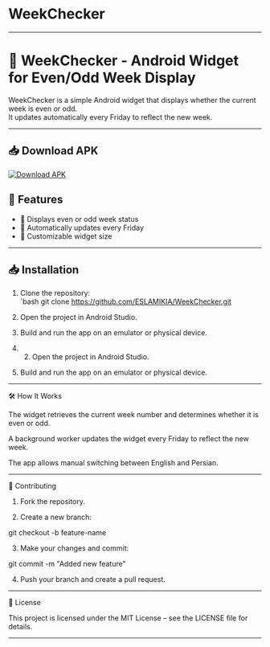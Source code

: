 # WeekChecker
---
# 📅 WeekChecker - Android Widget for Even/Odd Week Display

WeekChecker is a simple Android widget that displays whether the current week is even or odd.  
It updates automatically every Friday to reflect the new week.

---

📥 Download APK
----------------------------------------------------------
[![Download APK](https://img.shields.io/badge/Download-APK-blue.svg)](https://github.com/ESLAMIKIA/Music-Player-APK/releases/download/MusicPlayer/app-release.apk)

## 🚀 Features

- 📆 Displays even or odd week status  
- 🔄 Automatically updates every Friday  
- 🎨 Customizable widget size
---

## 📥 Installation

1. Clone the repository:  
   `bash
   git clone https://github.com/ESLAMIKIA/WeekChecker.git

2. Open the project in Android Studio.

3. Build and run the app on an emulator or physical device.

4. 2. Open the project in Android Studio.

3. Build and run the app on an emulator or physical device.

---

🛠 How It Works

The widget retrieves the current week number and determines whether it is even or odd.

A background worker updates the widget every Friday to reflect the new week.

The app allows manual switching between English and Persian.



---

🤝 Contributing

1. Fork the repository.

2. Create a new branch:

git checkout -b feature-name

3. Make your changes and commit:

git commit -m "Added new feature"

4. Push your branch and create a pull request.

---

📜 License

This project is licensed under the MIT License – see the LICENSE file for details.


---



